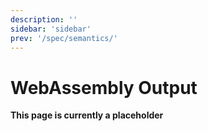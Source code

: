 ```yaml
---
description: ''
sidebar: 'sidebar'
prev: '/spec/semantics/'
---
```


# WebAssembly Output

**This page is currently a placeholder**

